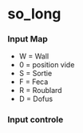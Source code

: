 # so_long
### Input Map
- W = Wall
- 0 = position vide
- S = Sortie
- F = Feca
- R = Roublard
- D = Dofus

### Input controle
